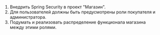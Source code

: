 1. Внедрить Spring Security в проект "Магазин".
2. Для пользователей должны быть предусмотрены роли покупателя и администратора.
3. Подумать и реализовать распределение функционала магазина между этими ролями.